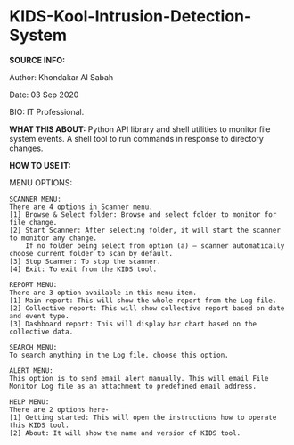 # KIDS-Kool-Intrusion-Detection-System

**SOURCE INFO:**

Author: Khondakar Al Sabah

Date: 03 Sep 2020

BIO: IT Professional.

**WHAT THIS ABOUT:**
Python API library and shell utilities to monitor file system events.
A shell tool to run commands in response to directory changes.

**HOW TO USE IT:**

MENU OPTIONS:
~~~~~~~~~~~~~~~
SCANNER MENU:
There are 4 options in Scanner menu.
[1] Browse & Select folder: Browse and select folder to monitor for file change.
[2] Start Scanner: After selecting folder, it will start the scanner to monitor any change.
    If no folder being select from option (a) – scanner automatically choose current folder to scan by default.
[3] Stop Scanner: To stop the scanner.
[4] Exit: To exit from the KIDS tool.
 
REPORT MENU:
There are 3 option available in this menu item.
[1] Main report: This will show the whole report from the Log file.
[2] Collective report: This will show collective report based on date and event type.
[3] Dashboard report: This will display bar chart based on the collective data.

SEARCH MENU:
To search anything in the Log file, choose this option.
 
ALERT MENU:
This option is to send email alert manually. This will email File Monitor Log file as an attachment to predefined email address.
 
HELP MENU:
There are 2 options here-
[1]	Getting started: This will open the instructions how to operate this KIDS tool.
[2]	About: It will show the name and version of KIDS tool.

